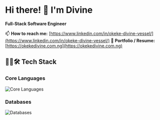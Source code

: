 # Hi there! 👋 I'm Divine

**Full-Stack Software Engineer**

📫 **How to reach me:** [https://www.linkedin.com/in/okeke-divine-vessel/](https://www.linkedin.com/in/okeke-divine-vessel/)
👀 **Portfolio / Resume:** [https://okekedivine.com.ng](https://okekedivine.com.ng)

## 👨‍💻🛠️ Tech Stack
### Core Languages
![Core Languages](https://skillicons.dev/icons?i=python,js,php,go)

### Databases
![Databases](https://skillicons.dev/icons?i=mysql,postgres,mongodb)

<!-- - **PROGRAMMING LANGUAGE**: Python, PHP, Javascript
- **BACK END**: Django, Flask, Laravel, Next Js, Node Js, Express Js
- **FRONT END**: Bootstrap, Daisy UI, Javascript, jQuery, React Js, Redux, Tailwind CSS, Shadcn, Typescript
- **DATABASE**: MySQL, MongoDB, PostgreSQL
- **MISCELLANEOUS**: Apache, CI/CD, Docker, Git, Github Actions, Jest, PyTest, Mongoose,Node-Cron, Postman, Prisma, Puppeteer, Cloudinary, AWS, Redis, Memcached, Rest API


